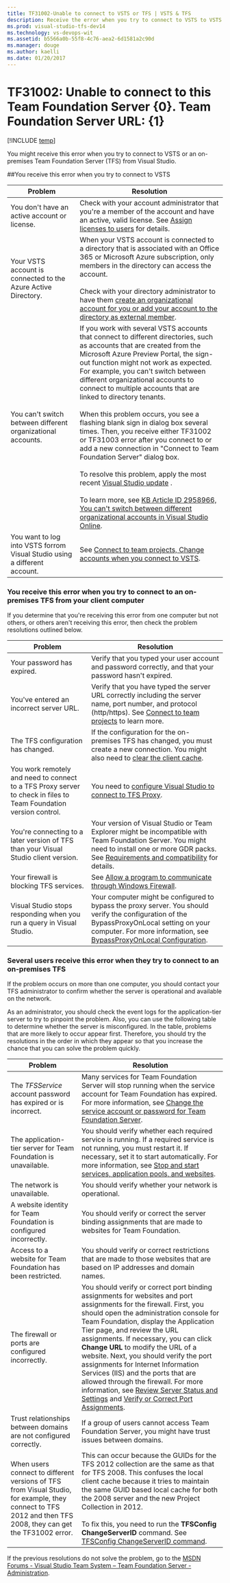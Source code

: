 ```yaml
---
title: TF31002-Unable to connect to VSTS or TFS | VSTS & TFS
description: Receive the error when you try to connect to VSTS to VSTS or an on-premises Team Foundation Server.
ms.prod: visual-studio-tfs-dev14
ms.technology: vs-devops-wit
ms.assetid: b5566a0b-55f8-4c76-aea2-6d1581a2c90d
ms.manager: douge
ms.author: kaelli
ms.date: 01/20/2017
---
```

# TF31002: Unable to connect to this Team Foundation Server {0}. Team Foundation Server URL: {1}

[!INCLUDE [temp](../../../_shared/dev15-version-header.md)]

You might receive this error when you try to connect to VSTS or an on-premises Team Foundation Server (TFS) from Visual Studio.  
  
##You receive this error when you try to connect to VSTS   
  
|Problem|Resolution|  
|-------------|----------------|  
|You don't have an active account or license.|Check with your account administrator that you're a member of the account and have an active, valid license. See [Assign licenses to users](../../../../accounts/add-account-users-assign-access-levels.md) for details.| 
|Your VSTS account is connected to the Azure Active Directory.|When your VSTS account is connected to a directory that is associated with an Office 365 or Microsoft Azure subscription, only members in the directory can access the account.<br /><br /> Check with your directory administrator to have them [create an organizational account for you or add your account to the directory as external member](https://docs.microsoft.com/azure/active-directory/active-directory-create-users).|  
|You can't switch between different organizational accounts.|If you work with several VSTS accounts that connect to different directories, such as accounts that are created from the Microsoft Azure Preview Portal, the sign-out function might not work as expected. For example, you can't switch between different organizational accounts to connect to multiple accounts that are linked to directory tenants.<br /><br /> When this problem occurs, you see a flashing blank sign in dialog box several times. Then, you receive either TF31002 or TF31003 error after you connect to or add a new connection in "Connect to Team Foundation Server" dialog box.<br /><br /> To resolve this problem, apply the most recent [Visual Studio update](http://www.visualstudio.com/downloads) .<br /><br /> To learn more, see [KB Article ID 2958966, You can't switch between different organizational accounts in Visual Studio Online](https://support.microsoft.com/en-us/help/2958966/you-can-t-switch-between-different-organizational-accounts-in-visual-studio-online).|  
|You want to log into VSTS forrom Visual Studio using a different account.|See [Connect to team projects, Change accounts when you connect to VSTS](../../../../user-guide/connect-team-projects.md).|  
  
### You receive this error when you try to connect to an on-premises TFS from your client computer  
  
 If you determine that you're receiving this error from one computer but not others, or others aren't receiving this error, then check the problem resolutions outlined below.  
  
|Problem|Resolution|  
|-------------|----------------|  
|Your password has expired.|Verify that you typed your user account and password correctly, and that your password hasn't expired.|  
|You've entered an incorrect server URL.|Verify that you have typed the server URL correctly including the server name, port number, and protocol (http/https). See [Connect to team projects](../../../../user-guide/connect-team-projects.md) to learn more.|  
|The TFS configuration has changed.|If the configuration for the on-premises TFS has changed, you must create a new connection. You might also need to [clear the client cache](../../../../user-guide/connect-team-projects.md).|  
|You work remotely and need to connect to a TFS Proxy server to check in files to Team Foundation version control.|You need to [configure Visual Studio to connect to TFS Proxy](../../../../user-guide/connect-team-projects.md).|  
|You're connecting to a later version of TFS than your Visual Studio client version.|Your version of Visual Studio or Team Explorer might be incompatible with Team Foundation Server. You might need to install one or more GDR packs. See [Requirements and compatibility](../../../../accounts/requirements.md) for details.|  
|Your firewall is blocking TFS services.|See [Allow a program to communicate through Windows Firewall](https://technet.microsoft.com/en-us/library/cc766312.aspx).|  
|Visual Studio stops responding when you run a query in Visual Studio.|Your computer might be configured to bypass the proxy server. You should verify the configuration of the BypassProxyOnLocal setting on your computer. For more information, see [BypassProxyOnLocal Configuration](https://msdn.microsoft.com/library/ee248646.aspx).|  
  
### Several users receive this error when they try to connect to an on-premises TFS 
  
 If the problem occurs on more than one computer, you should contact your TFS administrator to confirm whether the server is operational and available on the network.  
  
 As an administrator, you should check the event logs for the application-tier server to try to pinpoint the problem. Also, you can use the following table to determine whether the server is misconfigured. In the table, problems that are more likely to occur appear first. Therefore, you should try the resolutions in the order in which they appear so that you increase the chance that you can solve the problem quickly.  
  
|Problem|Resolution|  
|-------------|----------------|  
|The *TFSService* account password has expired or is incorrect.|Many services for Team Foundation Server will stop running when the service account for Team Foundation has expired. For more information, see [Change the service account or password for Team Foundation Server](../../../../tfs-server/admin/change-service-account-password.md).|  
|The application-tier server for Team Foundation is unavailable.|You should verify whether each required service is running. If a required service is not running, you must restart it. If necessary, set it to start automatically. For more information, see [Stop and start services, application pools, and websites](../../../../tfs-server/admin/stop-start-stuff.md).|  
|The network is unavailable.|You should verify whether your network is operational.|  
|A website identity for Team Foundation is configured incorrectly.|You should verify or correct the server binding assignments that are made to websites for Team Foundation. |  
|Access to a website for Team Foundation has been restricted.|You should verify or correct restrictions that are made to those websites that are based on IP addresses and domain names. |  
|The firewall or ports are configured incorrectly.|You should verify or correct port binding assignments for websites and port assignments for the firewall. First, you should open the administration console for Team Foundation, display the Application Tier page, and review the URL assignments. If necessary, you can click **Change URL** to modify the URL of a website. Next, you should verify the port assignments for Internet Information Services (IIS) and the ports that are allowed through the firewall. For more information, see [Review Server Status and Settings](../../../../tfs-server/admin/stop-start-stuff.md) and [Verify or Correct Port Assignments](../../../../tfs-server/architecture/required-ports.md).|  
|Trust relationships between domains are not configured correctly.|If a group of users cannot access Team Foundation Server, you might have trust issues between domains.|  
|When users connect to different versions of TFS from Visual Studio, for example, they connect to TFS 2012 and then TFS 2008, they can get the TF31002 error.|This can occur because the GUIDs for the TFS 2012 collection are the same as that for TFS 2008. This confuses the local client cache because it tries to maintain the same GUID based local cache for both the 2008 server and the new Project Collection in 2012.<br /><br /> To fix this, you need to run the **TFSConfig ChangeServerID** command. See [TFSConfig ChangeServerID command](../../../../tfs-server/command-line/tfsconfig-cmd.md#changeserverid).|  
  
 If the previous resolutions do not solve the problem, go to the [MSDN Forums - Visual Studio Team System – Team Foundation Server - Administration](http://go.microsoft.com/fwlink/?LinkId=54490).